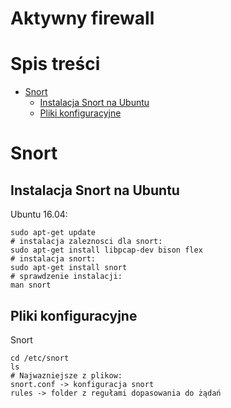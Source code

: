 # Aktywny firewall 
# Spis treści
- [Snort](#snort)
  + [Instalacja Snort na Ubuntu](#instalacja-snort-na-ubuntu)
  + [Pliki konfiguracyjne](#pliki-konfiguracyjne)

# Snort

## Instalacja Snort na Ubuntu
Ubuntu 16.04:
```console
sudo apt-get update
# instalacja zaleznosci dla snort:
sudo apt-get install libpcap-dev bison flex
# instalacja snort:
sudo apt-get install snort
# sprawdzenie instalacji:
man snort
```
## Pliki konfiguracyjne
Snort 

```console
cd /etc/snort
ls
# Najwazniejsze z plikow:
snort.conf -> konfiguracja snort
rules -> folder z regułami dopasowania do żądań
```
